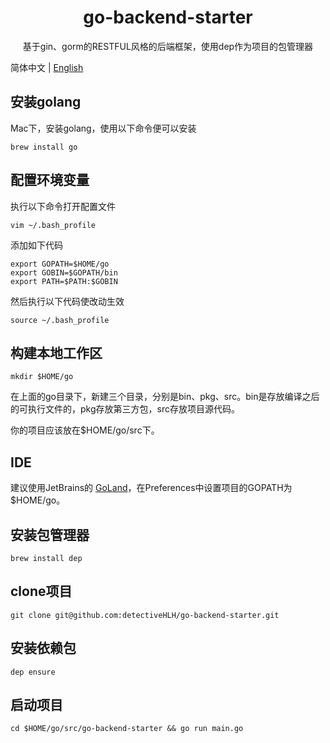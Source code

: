 <h1 align="center">go-backend-starter</h1>

<div align="center"> 
基于gin、gorm的RESTFUL风格的后端框架，使用dep作为项目的包管理器
</div>

简体中文 | [English](README_en.md)

## 安装golang
Mac下，安装golang，使用以下命令便可以安装
```
brew install go
```
## 配置环境变量
执行以下命令打开配置文件
```
vim ~/.bash_profile
```
添加如下代码
```
export GOPATH=$HOME/go
export GOBIN=$GOPATH/bin
export PATH=$PATH:$GOBIN
```
然后执行以下代码使改动生效
```
source ~/.bash_profile
```
## 构建本地工作区
```
mkdir $HOME/go
```
在上面的go目录下，新建三个目录，分别是bin、pkg、src。bin是存放编译之后的可执行文件的，pkg存放第三方包，src存放项目源代码。

你的项目应该放在$HOME/go/src下。

## IDE
建议使用JetBrains的 [GoLand](https://www.jetbrains.com/go/?fromMenu)，在Preferences中设置项目的GOPATH为$HOME/go。

## 安装包管理器
```
brew install dep
```

## clone项目
```
git clone git@github.com:detectiveHLH/go-backend-starter.git
```

## 安装依赖包
```
dep ensure
```

## 启动项目
```
cd $HOME/go/src/go-backend-starter && go run main.go
```